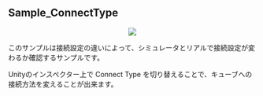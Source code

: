 ## Sample_ConnectType

<div  align="center">
<img src="../../../../../docs/res/cube/sample_connectType.png">
</div>

このサンプルは接続設定の違いによって、シミュレータとリアルで接続設定が変わるか確認するサンプルです。

Unityのインスペクター上で Connect Type を切り替えることで、キューブへの接続方法を変えることが出来ます。